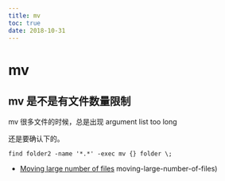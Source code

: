 ```yaml
---
title: mv
toc: true
date: 2018-10-31
---
```

# mv


## mv 是不是有文件数量限制

mv 很多文件的时候，总是出现 argument list too long

还是要确认下的。

```
find folder2 -name '*.*' -exec mv {} folder \;
```



- [Moving large number of files](https://stackoverflow.com/questions/11942422/moving-large-number-of-files)
moving-large-number-of-files)
